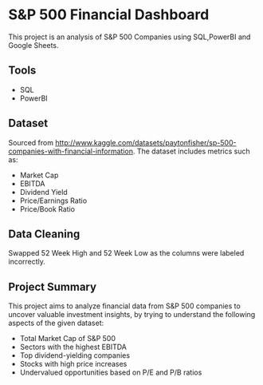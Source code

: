 # S&P 500 Financial Dashboard

This project is an analysis of S&P 500 Companies using SQL,PowerBI and Google Sheets.

## Tools
- SQL
- PowerBI

## Dataset
Sourced from http://www.kaggle.com/datasets/paytonfisher/sp-500-companies-with-financial-information. The dataset includes metrics such as:
- Market Cap
- EBITDA
- Dividend Yield
- Price/Earnings Ratio
- Price/Book Ratio

## Data Cleaning
 Swapped 52 Week High and 52 Week Low as the columns were labeled incorrectly.

## Project Summary

This project aims to analyze financial data from S&P 500 companies to uncover valuable investment insights, by trying to understand the following aspects of the given dataset:

- Total Market Cap of S&P 500
- Sectors with the highest EBITDA
- Top dividend-yielding companies
- Stocks with high price increases
- Undervalued opportunities based on P/E and P/B ratios

## 
